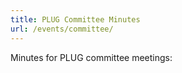 ```yaml
---
title: PLUG Committee Minutes
url: /events/committee/
---
```


Minutes for PLUG committee meetings:
